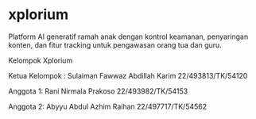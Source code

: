 # xplorium
Platform AI generatif ramah anak dengan kontrol keamanan, penyaringan konten, dan fitur tracking untuk pengawasan orang tua dan guru.

Kelompok Xplorium 

Ketua Kelompok : Sulaiman Fawwaz Abdillah Karim 22/493813/TK/54120

Anggota 1: Rani Nirmala Prakoso 22/493982/TK/54153

Anggota 2: Abyyu Abdul Azhim Raihan 22/497717/TK/54562
